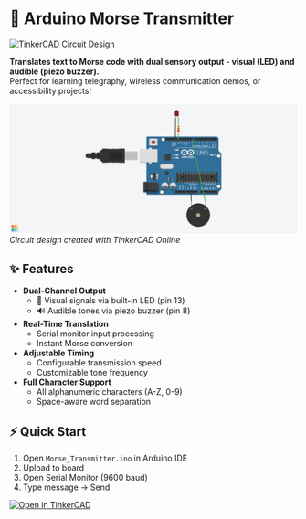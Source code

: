# 🚀 Arduino Morse Transmitter

<a href="https://www.tinkercad.com/things/gMp9JUHvnKT-arduino-morse-transmitter?sharecode=iiCzuPzltxJP55eKIdDRqh5C4xWOeNkPgKlRkWTm9w0" target="_blank">
  <img src="https://img.shields.io/badge/Simulated%20in-TinkerCAD-orange?logo=autodesk" alt="TinkerCAD Circuit Design">
</a>

**Translates text to Morse code with dual sensory output - visual (LED) and audible (piezo buzzer).**  
Perfect for learning telegraphy, wireless communication demos, or accessibility projects!

![Arduino Morse Transmitter Circuit](assets/diagram.png)  
*Circuit design created with TinkerCAD Online*

## ✨ Features
- **Dual-Channel Output**  
  - 📶 Visual signals via built-in LED (pin 13)
  - 🔊 Audible tones via piezo buzzer (pin 8)
- **Real-Time Translation**  
  - Serial monitor input processing
  - Instant Morse conversion
- **Adjustable Timing**  
  - Configurable transmission speed
  - Customizable tone frequency
- **Full Character Support**  
  - All alphanumeric characters (A-Z, 0-9)
  - Space-aware word separation

## ⚡ Quick Start
1. Open `Morse_Transmitter.ino` in Arduino IDE
2. Upload to board
3. Open Serial Monitor (9600 baud)
4. Type message → Send

<a href="https://www.tinkercad.com/things/gMp9JUHvnKT-arduino-morse-transmitter?sharecode=iiCzuPzltxJP55eKIdDRqh5C4xWOeNkPgKlRkWTm9w0" target="_blank">
  <img src="https://img.shields.io/badge/Interactive%20Simulation-TinkerCAD-blue" alt="Open in TinkerCAD">
</a>

